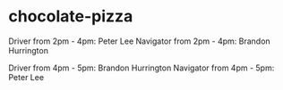# chocolate-pizza

Driver from 2pm - 4pm: Peter Lee
Navigator from 2pm - 4pm: Brandon Hurrington

Driver from 4pm - 5pm: Brandon Hurrington
Navigator from 4pm - 5pm: Peter Lee
